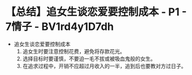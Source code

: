 # 【总结】追女生谈恋爱要控制成本 - P1 - 7情子 - BV1rd4y1D7dh

-   追女生谈恋爱要控制成本
    1.  追女生时要注意控制花费，避免将存款花光。
    2.  选择目标时要谨慎，不要迫一毛不拔或被吸血鬼般的女生。
    3.  在追求过程中，开销不应超过月收入的一半，追到后也要教对方过日子。